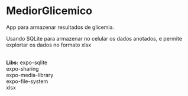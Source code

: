 # MediorGlicemico
App para armazenar resultados de glicemia.
<br>

Usando SQLite para armazenar no celular os dados anotados, e permite explortar os dados no formato xlsx

<br><b>Libs:</b>
expo-sqlite <br>
expo-sharing <br>
expo-media-library <br>
expo-file-system <br>
xlsx <br>
